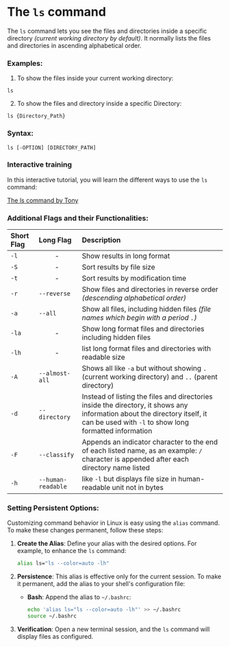 # The `ls` command

The `ls` command lets you see the files and directories inside a specific directory *(current working directory by default)*.
It normally lists the files and directories in ascending alphabetical order.

### Examples:

1. To show the files inside your current working directory:

```
ls
```

2. To show the files and directory inside a specific Directory:

```
ls {Directory_Path}
```

### Syntax:

```
ls [-OPTION] [DIRECTORY_PATH]
```

### Interactive training

In this interactive tutorial, you will learn the different ways to use the `ls` command:

[The ls command by Tony](https://devdojo.com/tnylea/ls-command)

### Additional Flags and their Functionalities:

|**Short Flag**   |**Long Flag**   |**Description**   |
|:---|:---|:---|
|`-l`|<center>-</center>|Show results in long format|
|`-S`|<center>-</center>|Sort results by file size|
|`-t`|<center>-</center>|Sort results by modification time|
|`-r`|`--reverse`|Show files and directories in reverse order *(descending alphabetical order)*|
|`-a`|`--all`|Show all files, including hidden files *(file names which begin with a period `.`)*|
|`-la`|<center>-</center>|Show long format files and directories including hidden files|
|`-lh`|<center>-</center>|list long format files and directories with readable size|
|`-A`|`--almost-all`|Shows all like `-a` but without showing `.`(current working directory) and `..` (parent directory)|
|`-d`|`--directory`|Instead of listing the files and directories inside the directory, it shows any information about the directory itself, it can be used with `-l` to show long formatted information|
|`-F`|`--classify`|Appends an indicator character to the end of each listed name, as an example: `/` character is appended after each directory name listed|
|`-h`|`--human-readable`|like `-l` but displays file size in human-readable unit not in bytes|


### Setting Persistent Options:


Customizing command behavior in Linux is easy using the `alias` command. To make these changes permanent, follow these steps:

1. **Create the Alias**: Define your alias with the desired options. For example, to enhance the `ls` command:

    ```bash
    alias ls="ls --color=auto -lh"
    ```

2. **Persistence**: This alias is effective only for the current session. To make it permanent, add the alias to your shell's configuration file:

    - **Bash**: Append the alias to `~/.bashrc`:

        ```bash
        echo 'alias ls="ls --color=auto -lh"' >> ~/.bashrc
        source ~/.bashrc
        ```

3. **Verification**: Open a new terminal session, and the `ls` command will display files as configured.


